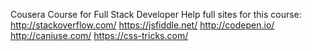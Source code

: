 Cousera Course for Full Stack Developer
Help full sites for this course:
http://stackoverflow.com/
https://jsfiddle.net/
http://codepen.io/
http://caniuse.com/
https://css-tricks.com/
